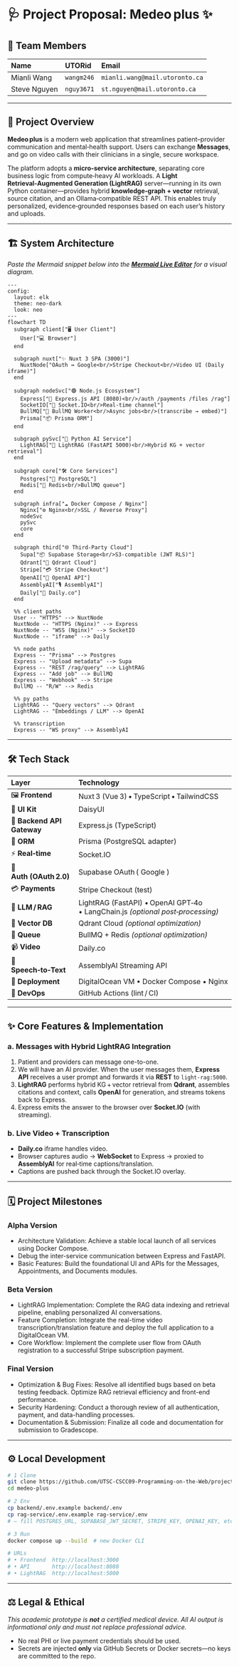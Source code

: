 # 🩺 Project Proposal: Medeo plus ✨

## 👥 Team Members

| Name | UTORid | Email |
| :--- | :--- | :--- |
| Mianli Wang | `wangm246` | `mianli.wang@mail.utoronto.ca` |
| Steve Nguyen | `nguy3671` | `st.nguyen@mail.utoronto.ca` |

---

## 🚀 Project Overview

**Medeo plus** is a modern web application that streamlines patient–provider communication and mental‑health support. Users can exchange **Messages**, and go on video calls with their clinicians in a single, secure workspace.

The platform adopts a **micro‑service architecture**, separating core business logic from compute‑heavy AI workloads. A **Light Retrieval‑Augmented Generation (LightRAG)** server—running in its own Python container—provides hybrid **knowledge‑graph + vector** retrieval, source citation, and an Ollama‑compatible REST API. This enables truly personalized, evidence‑grounded responses based on each user’s history and uploads.

---

## 🏗️ System Architecture

*Paste the Mermaid snippet below into the [**Mermaid Live Editor**](https://mermaid.live) for a visual diagram.*

```mermaid
---
config:
  layout: elk
  theme: neo-dark
  look: neo
---
flowchart TD
  subgraph client["🖥️ User Client"]
    User["💻 Browser"]
  end

  subgraph nuxt["✨ Nuxt 3 SPA (3000)"]
    NuxtNode["OAuth ↔️ Google<br/>Stripe Checkout<br/>Video UI (Daily iframe)"]
  end

  subgraph nodeSvc["🟢 Node.js Ecosystem"]
    Express["🚀 Express.js API (8080)<br/>/auth /payments /files /rag"]
    SocketIO["🔌 Socket.IO<br/>Real‑time channel"]
    BullMQ["🐎 BullMQ Worker<br/>Async jobs<br/>(transcribe → embed)"]
    Prisma["📦 Prisma ORM"]
  end

  subgraph pySvc["🐍 Python AI Service"]
    LightRAG["🧠 LightRAG (FastAPI 5000)<br/>Hybrid KG + vector retrieval"]
  end

  subgraph core["🛠️ Core Services"]
    Postgres["🐘 PostgreSQL"]
    Redis["🧰 Redis<br/>BullMQ queue"]
  end

  subgraph infra["☁️ Docker Compose / Nginx"]
    Nginx["⚙️ Nginx<br/>SSL / Reverse Proxy"]
    nodeSvc
    pySvc
    core
  end

  subgraph third["🌐 Third‑Party Cloud"]
    Supa["📦 Supabase Storage<br/>S3‑compatible (JWT RLS)"]
    Qdrant["🧠 Qdrant Cloud"]
    Stripe["💳 Stripe Checkout"]
    OpenAI["🤖 OpenAI API"]
    AssemblyAI["🎙️ AssemblyAI"]
    Daily["🎥 Daily.co"]
  end

  %% client paths
  User -- "HTTPS" --> NuxtNode
  NuxtNode -- "HTTPS (Nginx)" --> Express
  NuxtNode -- "WSS (Nginx)" --> SocketIO
  NuxtNode -- "iframe" --> Daily

  %% node paths
  Express -- "Prisma" --> Postgres
  Express -- "Upload metadata" --> Supa
  Express -- "REST /rag/query" --> LightRAG
  Express -- "Add job" --> BullMQ
  Express -- "Webhook" --> Stripe
  BullMQ -- "R/W" --> Redis

  %% py paths
  LightRAG -- "Query vectors" --> Qdrant
  LightRAG -- "Embeddings / LLM" --> OpenAI

  %% transcription
  Express -- "WS proxy" --> AssemblyAI
````

---

## 🛠️ Tech Stack

| Layer                      | Technology                                                                     |
| :------------------------- | :----------------------------------------------------------------------------- |
| 🖼️ **Frontend**           | Nuxt 3 (Vue 3) • TypeScript • TailwindCSS                                      |
| 🎨 **UI Kit**              | DaisyUI                                                                        |
| 🚪 **Backend API Gateway** | Express.js (TypeScript)                                                        |
| 💾 **ORM**                 | Prisma (PostgreSQL adapter)                                                    |
| ⚡ **Real‑time**            | Socket.IO                                                                      |
| 🔐 **Auth (OAuth 2.0)**    | Supabase OAuth ( Google )                                                      |
| 💳 **Payments**            | Stripe Checkout (test)                                                         |
| 🧠 **LLM / RAG**           | LightRAG (FastAPI) • OpenAI GPT‑4o • LangChain.js *(optional post‑processing)* |
| 🌌 **Vector DB**           | Qdrant Cloud *(optional optimization)*                                         |
| 🔄 **Queue**               | BullMQ + Redis *(optional optimization)*                                       |
| 📹 **Video**               | Daily.co                                                                       |
| 🎤 **Speech‑to‑Text**      | AssemblyAI Streaming API                                                       |
| 🐳 **Deployment**          | DigitalOcean VM • Docker Compose • Nginx                                       |
| 🚀 **DevOps**              | GitHub Actions (lint / CI)                                                     |

---

## ✨ Core Features & Implementation

### a. Messages with Hybrid LightRAG Integration

1. Patient and providers can message one-to-one.
2. We will have an AI provider. When the user messages them, **Express API** receives a user prompt and forwards it via **REST** to `light-rag:5000`.
3. **LightRAG** performs hybrid KG + vector retrieval from **Qdrant**, assembles citations and context, calls **OpenAI** for generation, and streams tokens back to Express.
4. Express emits the answer to the browser over **Socket.IO** (with streaming).

### b. Live Video + Transcription

* **Daily.co** iframe handles video.
* Browser captures audio → **WebSocket** to Express → proxied to **AssemblyAI** for real‑time captions/translation.
* Captions are pushed back through the Socket.IO overlay.

---

## 🗓️ Project Milestones
### Alpha Version

  * Architecture Validation: Achieve a stable local launch of all services using Docker Compose. 
  * Debug the inter-service communication between Express and FastAPI.
  * Basic Features: Build the foundational UI and APIs for the Messages, Appointments, and Documents modules.

### Beta Version

  * LightRAG Implementation: Complete the RAG data indexing and retrieval pipeline, enabling personalized AI conversations.
  * Feature Completion: Integrate the real-time video transcription/translation feature and deploy the full application to a DigitalOcean VM.
  * Core Workflow: Implement the complete user flow from OAuth registration to a successful Stripe subscription payment.
    
### Final Version

  * Optimization & Bug Fixes: Resolve all identified bugs based on beta testing feedback. Optimize RAG retrieval efficiency and front-end performance.
  * Security Hardening: Conduct a thorough review of all authentication, payment, and data-handling processes.
  * Documentation & Submission: Finalize all code and documentation for submission to Gradescope.

---

## ⚙️ Local Development

```bash
# 1 Clone
git clone https://github.com/UTSC-CSCC09-Programming-on-the-Web/project-medeoplus
cd medeo-plus

# 2 Env
cp backend/.env.example backend/.env
cp rag-service/.env.example rag-service/.env
# — fill POSTGRES_URL, SUPABASE_JWT_SECRET, STRIPE_KEY, OPENAI_KEY, etc.

# 3 Run
docker compose up --build  # new Docker CLI

# URLs
# • Frontend  http://localhost:3000
# • API       http://localhost:8080
# • LightRAG  http://localhost:5000
```

---

## ⚖️ Legal & Ethical

*This academic prototype is **not** a certified medical device. All AI output is informational only and must not replace professional advice.*

* No real PHI or live payment credentials should be used.
* Secrets are injected **only** via GitHub Secrets or Docker secrets—no keys are committed to the repo.
